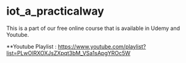 # iot_a_practicalway
This is a part of our free online course that is available in Udemy and Youtube.

**Youtube Playlist : https://www.youtube.com/playlist?list=PLwOlRXOXJsZXpqt3bM_VSa1sApgYROc5W
